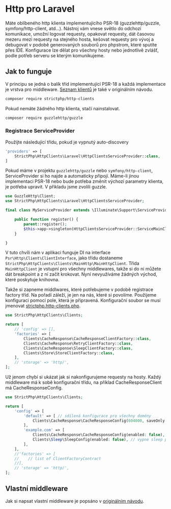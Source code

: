 # Http pro Laravel

Máte oblíbeného http klienta implementujícího PSR-18 (guzzlehttp/guzzle, symfony/http-client, atd...). Nástroj vám vnese světlo do odchozí komunikace, umožní logovat requesty, opakovat requesty, dát časovou mezeru mezi requesty na stejného hosta, kešovat requesty pro vývoj a debugovat v podobě generovaných souborů pro phpstrom, které sputíte přes IDE. Konfigurace lze dělat pro všechny hosty nebo jednotlivě zvlášť, podle potřeb serveru se kterým komunikujeme.

## Jak to funguje

V principu se jedná o balík tříd implementující PSR-18 a každá implementace je vrstva pro middleware. [Seznam klientů](https://github.com/strictphp/http-clients?tab=readme-ov-file#features) je také v originálním návodu.

```sh
composer require strictphp/http-clients
```

Pokud nemáte žádného http klienta, stačí nainstalovat.

```sh
composer require guzzlehttp/guzzle
```

### Registrace ServiceProvider

Použijte následující třídu, pokud je vypnutý auto-discovery

```php
'providers' => [
    StrictPhp\HttpClients\Laravel\HttpClientsServiceProvider::class,
]
```

Pokud máme v projektu `guzzlehttp/guzzle` nebo `symfony/http-client`, ServiceProvider si ho najde a automaticky připojí.
Máme-li jinou implementaci PSR-18 nebo bude potřeba změnit výchozí parametry klienta, je potřeba upravit.
V přikladu jsme zvolili guzzle.

```php
use GuzzleHttp\Client;
use StrictPhp\HttpClients\Laravel\HttpClientsServiceProvider;

final class MyServiceProvider extends \Illuminate\Support\ServiceProvider {

    public function register() {
        parent::register();
        $this->app->singleton(HttpClientsServiceProvider::ServiceMainClient, static fn (): ClientInterface => new Client(['timeout' => 5.0]));
    }

} 
```

V tuto chvíli nám v aplikaci funguje DI na interface `Psr\Http\Client\ClientInterface`, jako třídu dostaneme `StrictPhp\HttpClients\Clients\MainHttp\MainHttpClient`. Třída `MainHttpClient` je vstupní pro všechny middlewares, takže si do ni můžete dát breakpoint a z ní začít krokovat. Nyní nevyužíváme žádných východ, které poskytuje knihovna.

Takže si zapneme middlwares, které potřebujeme v podobě registrace factory tříd. Na pořadí záleží, je jen na nás, které si povolíme. Použijeme konfiguraci pomocí pole, která je připravená. Konfigurační soubor se musí jmenovat [strictphp.http-clients.php](strictphp.http-clients.php).

```php
use StrictPhp\HttpClients\Clients;

return [
    // 'config' => [],
    'factories' => [
        Clients\CacheResponse\CacheResponseClientFactory::class,
        Clients\CacheResponse\RetryClientFactory::class,
        Clients\CacheResponse\SleepClientFactory::class,
        Clients\Store\StoreClientFactory::class,
    ],
    // 'storage' => 'http/',
];
```

Už jenom chybí si ukázat jak si nakonfigurujeme requesty na hosty. Každý middleware má k sobě konfigurační třídu, na příklad CacheResponseClient má CacheResponseConfig.

```php
use StrictPhp\HttpClients\Clients;

return [
    'config' => [
        'default' => [ // sdílená konfigurace pro všechny domény
            Clients\CacheResponse\CacheResponseConfig(604000, saveOnly: true)
        ],
        'example.com' => [
            Clients\CacheResponse\CacheResponseConfig(enabled: false), // vypne cache pro example.com
            Clients\Sleep\SleepConfig(enabled: false), // vypne sleep pro example.com
        ],
    ],
    //'factories' => [
    //    // list of ClientFactoryContract
    //],
    // 'storage' => 'http/',
];
```

## Vlastní middleware

Jak si napsat vlastní middleware je popsáno v [originálním návodu](https://github.com/strictphp/http-clients?tab=readme-ov-file#write-your-own-client).
